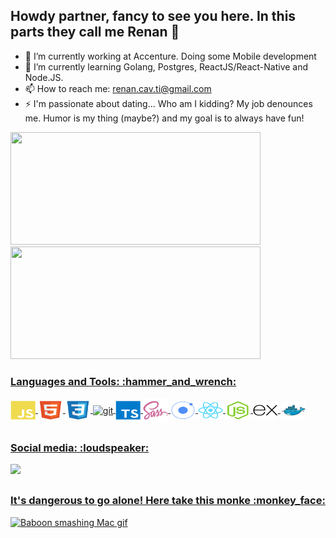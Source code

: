 ## Howdy partner, fancy to see you here. In this parts they call me Renan :horse_racing:

- 🔭 I’m currently working at Accenture. Doing some Mobile development
- 🌱 I’m currently learning Golang, Postgres, ReactJS/React-Native and Node.JS.
- 📫 How to reach me: renan.cav.ti@gmail.com
- ⚡ I'm passionate about dating... Who am I kidding? My job denounces me. Humor is my thing (maybe?) and my goal is to always have fun! 

<div>
  <a href="https://github.com/Renan-S">
  <img height="180em" width="400px" src="https://github-readme-stats.vercel.app/api?username=Renan-S&show_icons=true&theme=nightowl&include_all_commits=true"/>
  <img height="180em" width="400px" src="https://github-readme-stats.vercel.app/api/top-langs/?username=Renan-S&layout=compact&langs_count=7&theme=nightowl"/>
</div>
  <h3 align="left">Languages and Tools: :hammer_and_wrench:</h3>
  <a href="https://developer.mozilla.org/en-US/docs/Web/JavaScript" target="_blank"> <img align="center" alt="JavaScript icon" height="30" width="40" src="https://raw.githubusercontent.com/devicons/devicon/master/icons/javascript/javascript-plain.svg">
  <a href="https://developer.mozilla.org/en-US/docs/Web/HTML" target="_blank"> <img align="center" alt="HTML icon" height="30" width="40" src="https://raw.githubusercontent.com/devicons/devicon/master/icons/html5/html5-original.svg">
  <a href="https://developer.mozilla.org/en-US/docs/Web/CSS" target="_blank"> <img align="center" alt="CSS icon" height="30" width="40" src="https://raw.githubusercontent.com/devicons/devicon/master/icons/css3/css3-original.svg">
  <a href="https://git-scm.com/" target="_blank"> <img align="center" src="https://www.vectorlogo.zone/logos/git-scm/git-scm-icon.svg" alt="git" width="30" height="40">
  <a href="https://www.typescriptlang.org/docs/handbook/typescript-in-5-minutes.html" target="_blank"> <img align="center" alt="TypeScript icon" height="30" width="40" src="https://raw.githubusercontent.com/devicons/devicon/master/icons/typescript/typescript-plain.svg">
  <a href="https://sass-lang.com" target="_blank"> <img align="center" src="https://raw.githubusercontent.com/devicons/devicon/master/icons/sass/sass-original.svg" alt="Sass icon" width="40" height="40"> 
  <a href="https://ionicframework.com/" target="_blank"> <img align="center" alt="Ionic icon" height="30" width="40" src="https://raw.githubusercontent.com/devicons/devicon/master/icons/ionic/ionic-original.svg">
  <a href="https://reactjs.org/" target="_blank"> <img align="center" alt="React icon" height="30" width="40" src="https://raw.githubusercontent.com/devicons/devicon/master/icons/react/react-original.svg">    
   <a href="https://nodejs.org/en/" target="_blank"> <img align="center" alt="Nodejs icon" height="30" width="40" src="https://raw.githubusercontent.com/devicons/devicon/master/icons/nodejs/nodejs-original.svg">     
   <a href="https://expressjs.com/" target="_blank"> <img align="center" alt="ExpressJS icon" height="30" width="40" src="https://raw.githubusercontent.com/devicons/devicon/master/icons/express/express-original.svg">     
   <a href="https://www.docker.com/" target="_blank"> <img align="center" alt="Docker icon" height="30" width="40" src="https://raw.githubusercontent.com/devicons/devicon/master/icons/docker/docker-original.svg">     
</div>
     
  ##
     
<div> 
  <h3 align="left">Social media: :loudspeaker:</h3>
  <a href="https://www.linkedin.com/in/renancaval/" target="_blank"><img src="https://img.shields.io/badge/-LinkedIn-%230077B5?style=for-the-badge&logo=linkedin&logoColor=white" target="_blank">
</div>
  
  ##
  
<div>
  <h3 align="left"> It's dangerous to go alone! Here take this monke :monkey_face: </h3>
  <img alt="Baboon smashing Mac gif" src="https://thumbs.gfycat.com/BasicComfortableIlsamochadegu-size_restricted.gif">
</div>
    
    
